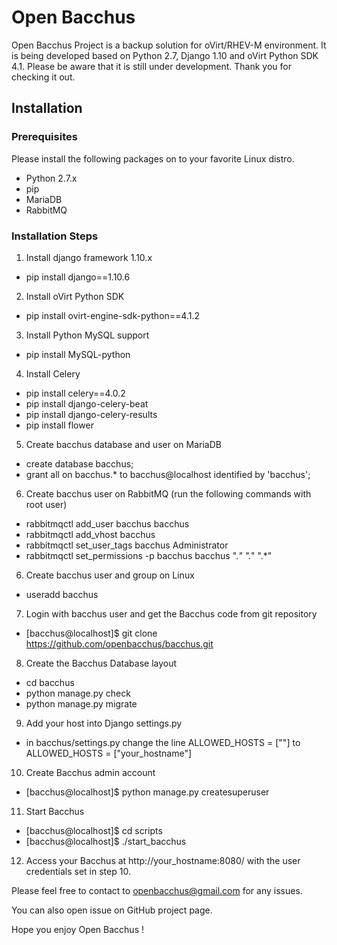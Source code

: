 # Open Bacchus 
Open Bacchus Project is a backup solution for oVirt/RHEV-M environment. It is being developed based on Python 2.7, Django 1.10 and oVirt Python SDK 4.1. Please be aware that it is still under development.
Thank you for checking it out.

## Installation
### Prerequisites
Please install the following packages on to your favorite Linux distro.
- Python 2.7.x
- pip
- MariaDB
- RabbitMQ

### Installation Steps
1. Install django framework 1.10.x
- 	pip install django==1.10.6

2. Install oVirt Python SDK
- 	pip install ovirt-engine-sdk-python==4.1.2

3. Install Python MySQL support
- 	pip install MySQL-python

4. Install Celery
- pip install celery==4.0.2
- pip install django-celery-beat
- pip install django-celery-results
- pip install flower

5. Create bacchus database and user on MariaDB
- create database bacchus;
- grant all on bacchus.* to bacchus@localhost identified by 'bacchus';

6. Create bacchus user on RabbitMQ (run the following commands with root user)
- rabbitmqctl add_user bacchus bacchus
- rabbitmqctl add_vhost bacchus
- rabbitmqctl set_user_tags bacchus Administrator
- rabbitmqctl set_permissions -p bacchus bacchus ".*" ".*" ".*"

6. Create bacchus user and group on Linux
- useradd bacchus

7. Login with bacchus user and get the Bacchus code from git repository
- [bacchus@localhost]$ git clone https://github.com/openbacchus/bacchus.git

8. Create the Bacchus Database layout 
- cd bacchus
- python manage.py check
- python manage.py migrate

9. Add your host into Django settings.py
- in bacchus/settings.py change the line ALLOWED_HOSTS = [""] to ALLOWED_HOSTS = ["your_hostname"]

10. Create Bacchus admin account
- [bacchus@localhost]$ python manage.py createsuperuser 

11. Start Bacchus
- [bacchus@localhost]$ cd scripts
- [bacchus@localhost]$ ./start_bacchus

12. Access your Bacchus at http://your_hostname:8080/ with the user credentials set in step 10.

Please feel free to contact to openbacchus@gmail.com for any issues.

You can also open issue on GitHub project page.

Hope you enjoy Open Bacchus !

